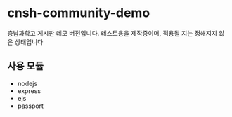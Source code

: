 # cnsh-community-demo
충남과학고 게시판 데모 버전입니다. 테스트용을 제작중이며, 적용될 지는 정해지지 않은 상태입니다


## 사용 모듈
- nodejs
- express
- ejs
- passport
